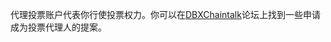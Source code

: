 代理投票账户代表你行使投票权力。你可以在[DBXChaintalk](https://bitsharestalk.org/index.php/board,75.0.html)论坛上找到一些申请成为投票代理人的提案。